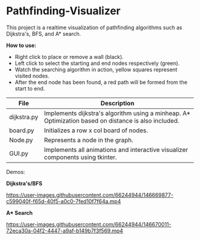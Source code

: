 # Pathfinding-Visualizer
This project is a realtime visualization of pathfinding algorithms such as Dijkstra's, BFS, and A* search.

**How to use:**

- Right click to place or remove a wall (black).
- Left click to select the starting and end nodes respectively (green).
- Watch the searching algorithm in action, yellow squares represent visited nodes.
- After the end node has been found, a red path will be formed from the start to end.

File | Description
------------ | -------------
dijkstra.py | Implements dijkstra's algorithm using a minheap. A* Optimization based on distance is also included.
board.py | Initializes a row x col board of nodes.
Node.py | Represents a node in the graph.
GUI.py | Implements all animations and interactive visualizer components using tkinter.



Demos:

**Dijkstra's/BFS**

https://user-images.githubusercontent.com/66244944/146669877-c599040f-f65d-40f5-a0c0-7fed10f7f64a.mp4


**A\* Search**

https://user-images.githubusercontent.com/66244944/146670011-72eca30a-04f2-4447-a9af-b149b7f3f569.mp4

